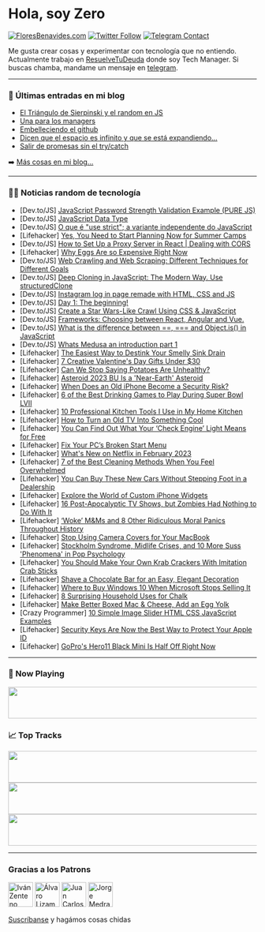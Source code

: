 # Hola, soy Zero

[![FloresBenavides.com](https://img.shields.io/website?down_message=oops&label=MiBlog&style=for-the-badge&up_message=online&url=https%3A%2F%2Ffloresbenavides.com)](https://floresbenavides.com) [![Twitter Follow](https://img.shields.io/twitter/follow/ZeroDragon?color=%231DA1F2&label=Follow&logo=twitter&logoColor=ffffff&style=for-the-badge)](https://twitter.com/zerodragon) [![Telegram Contact](https://img.shields.io/badge/escr%C3%ADbeme-ZeroDragon-%2326A5E4?style=for-the-badge&logo=telegram)](https://t.me/zerodragon)

Me gusta crear cosas y experimentar con tecnología que no entiendo.
Actualmente trabajo en [ResuelveTuDeuda](http://github.com/resuelve) donde soy Tech Manager.
Si buscas chamba, mandame un mensaje en [telegram](https://t.me/zerodragon).

---

### 📕 Últimas entradas en mi blog
<!-- BLOG-POST-LIST:START -->
- [El Triángulo de Sierpinski y el random en JS](https://floresbenavides.com/el-triangulo-de-sierpinski-y-el-random-en-js/)
- [Una para los managers](https://floresbenavides.com/una-para-los-managers/)
- [Embelleciendo el github](https://floresbenavides.com/embelleciendo-el-github/)
- [Dicen que el espacio es infinito y que se está expandiendo…](https://floresbenavides.com/dicen-que-el-espacio-es-infinito-y-que-se-esta-expandiendo/)
- [Salir de promesas sin el try/catch](https://floresbenavides.com/salir-de-promesas-sin-el-try-catch/)
<!-- BLOG-POST-LIST:END -->

➡️ [Más cosas en mi blog...](https://floresbenavides.com)

---

### 👨‍💻 Noticias random de tecnología
<!-- TECH-POSTS:START -->
- [Dev.to/JS] [JavaScript Password Strength Validation Example &lpar;PURE JS&rpar;](https://dev.to/khodzhaev/javascript-password-strength-validation-example-pure-js-2c4i)
- [Dev.to/JS] [JavaScript Data Type](https://dev.to/khalilnazari/javascript-data-type-51hb)
- [Dev.to/JS] [O que é &quot;use strict&quot;; a variante independente do JavaScript](https://dev.to/altencirsilvajr/o-que-e-use-strict-a-variante-independente-do-javascript-g32)
- [Lifehacker] [Yes, You Need to Start Planning Now for Summer Camps](https://lifehacker.com/yes-you-need-to-start-planning-now-for-summer-camps-1850029280)
- [Dev.to/JS] [How to Set Up a Proxy Server in React | Dealing with CORS](https://dev.to/codeofrelevancy/how-to-set-up-a-proxy-server-in-react-dealing-with-cors-87e)
- [Lifehacker] [Why Eggs Are so Expensive Right Now](https://lifehacker.com/why-eggs-are-so-expensive-right-now-1850031342)
- [Dev.to/JS] [Web Crawling and Web Scraping: Different Techniques for Different Goals](https://dev.to/savvyengineer/web-crawling-and-web-scraping-different-techniques-for-different-goals-1go5)
- [Dev.to/JS] [Deep Cloning in JavaScript: The Modern Way. Use structuredClone](https://dev.to/matiasfha/deep-cloning-in-javascript-the-modern-way-use-structuredclone-1nej)
- [Dev.to/JS] [Instagram log in page remade with HTML, CSS and JS](https://dev.to/georgeflorin/instagram-log-in-page-remade-with-html-css-and-js-18im)
- [Dev.to/JS] [Day 1: The beginning!](https://dev.to/henriette/day-1-the-beginning-d8f)
- [Dev.to/JS] [Create a Star Wars-Like Crawl Using CSS &amp; JavaScript](https://dev.to/designly/create-a-star-wars-like-crawl-using-css-javascript-4jke)
- [Dev.to/JS] [Frameworks: Choosing between React, Angular and Vue.](https://dev.to/oluwatrillions/frameworks-choosing-between-react-angular-and-vue-48f3)
- [Dev.to/JS] [What is the difference between ==, === and Object.is&lpar;&rpar; in JavaScript](https://dev.to/alaster/what-is-the-difference-between-and-objectis-in-javascript-nel)
- [Dev.to/JS] [Whats Medusa an introduction part 1](https://dev.to/nfuhs/whats-medusa-an-introduction-part-1-3753)
- [Lifehacker] [The Easiest Way to Destink Your Smelly Sink Drain](https://lifehacker.com/the-easiest-way-to-destink-your-smelly-sink-drain-1850029640)
- [Lifehacker] [7 Creative Valentine&#39;s Day Gifts Under $30](https://lifehacker.com/7-creative-valentines-day-gifts-under-30-1850029469)
- [Lifehacker] [Can We Stop Saying Potatoes Are Unhealthy?](https://lifehacker.com/can-we-stop-saying-potatoes-are-unhealthy-1850031780)
- [Lifehacker] [Asteroid 2023 BU Is a &#39;Near-Earth&#39; Asteroid](https://lifehacker.com/asteroid-2023-bu-is-a-near-earth-asteroid-1850031553)
- [Lifehacker] [When Does an Old iPhone Become a Security Risk?](https://lifehacker.com/when-does-an-old-iphone-become-a-security-risk-1850031165)
- [Lifehacker] [6 of the Best Drinking Games to Play During Super Bowl LVII](https://lifehacker.com/6-of-the-best-drinking-games-to-play-during-super-bowl-1850029952)
- [Lifehacker] [10 Professional Kitchen Tools I Use in My Home Kitchen](https://lifehacker.com/10-professional-kitchen-tools-i-use-in-my-home-kitchen-1850030795)
- [Lifehacker] [How to Turn an Old TV Into Something Cool](https://lifehacker.com/how-to-turn-an-old-tv-into-something-cool-1850030373)
- [Lifehacker] [You Can Find Out What Your ‘Check Engine’ Light Means for Free](https://lifehacker.com/you-can-find-out-what-your-check-engine-light-means-f-1850030619)
- [Lifehacker] [Fix Your PC’s Broken Start Menu](https://lifehacker.com/fix-your-pc-s-broken-start-menu-1850029801)
- [Lifehacker] [What&#39;s New on Netflix in February 2023](https://lifehacker.com/whats-new-on-netflix-in-february-2023-1850029812)
- [Lifehacker] [7 of the Best Cleaning Methods When You Feel Overwhelmed](https://lifehacker.com/7-of-the-best-cleaning-methods-when-you-feel-overwhelme-1850029414)
- [Lifehacker] [You Can Buy These New Cars Without Stepping Foot in a Dealership](https://lifehacker.com/you-can-buy-these-new-cars-without-stepping-foot-in-a-d-1850026712)
- [Lifehacker] [Explore the World of Custom iPhone Widgets](https://lifehacker.com/explore-the-world-of-custom-iphone-widgets-1850028209)
- [Lifehacker] [16 Post-Apocalyptic TV Shows, but Zombies Had Nothing to Do With It](https://lifehacker.com/16-post-apocalyptic-tv-shows-but-zombies-had-nothing-t-1850018558)
- [Lifehacker] [‘Woke’ M&amp;Ms and 8 Other Ridiculous Moral Panics Throughout History](https://lifehacker.com/woke-m-ms-and-8-other-ridiculous-moral-panics-through-1850028075)
- [Lifehacker] [Stop Using Camera Covers for Your MacBook](https://lifehacker.com/stop-using-camera-covers-for-your-macbook-1850028773)
- [Lifehacker] [Stockholm Syndrome, Midlife Crises, and 10 More Suss &#39;Phenomena&#39; in Pop Psychology](https://lifehacker.com/stockholm-syndrome-midlife-crises-and-10-more-suss-ph-1850020831)
- [Lifehacker] [You Should Make Your Own Krab Crackers With Imitation Crab Sticks](https://lifehacker.com/you-should-make-your-own-krab-crackers-with-imitation-c-1850026421)
- [Lifehacker] [Shave a Chocolate Bar for an Easy, Elegant Decoration](https://lifehacker.com/shave-a-chocolate-bar-for-an-easy-elegant-decoration-1850026414)
- [Lifehacker] [Where to Buy Windows 10 When Microsoft Stops Selling It](https://lifehacker.com/where-to-buy-windows-10-when-microsoft-stops-selling-it-1850025398)
- [Lifehacker] [8 Surprising Household Uses for Chalk](https://lifehacker.com/8-surprising-household-uses-for-chalk-1850025875)
- [Lifehacker] [Make Better Boxed Mac &amp; Cheese, Add an Egg Yolk](https://lifehacker.com/make-better-boxed-mac-cheese-add-an-egg-yolk-1850025468)
- [Crazy Programmer] [10 Simple Image Slider HTML CSS JavaScript Examples](https://www.thecrazyprogrammer.com/2023/01/image-slider-html-css-javascript.html)
- [Lifehacker] [Security Keys Are Now the Best Way to Protect Your Apple ID](https://lifehacker.com/security-keys-are-now-the-best-way-to-protect-your-appl-1850024776)
- [Lifehacker] [GoPro&#39;s Hero11 Black Mini Is Half Off Right Now](https://lifehacker.com/gopros-hero11-black-mini-is-half-off-right-now-1850024900)<!-- TECH-POSTS:END -->

---

### 🎵 Now Playing
<a href="https://spotify-now-playing-dun.vercel.app/now-playing?open"><img src="https://spotify-now-playing-dun.vercel.app/now-playing" width="540" height="64"></a>

### 📈 Top Tracks
<a href="https://spotify-now-playing-dun.vercel.app/top-tracks?i=1&open"><img src="https://spotify-now-playing-dun.vercel.app/top-tracks?i=1" width="540" height="64"></a>
<a href="https://spotify-now-playing-dun.vercel.app/top-tracks?i=2&open"><img src="https://spotify-now-playing-dun.vercel.app/top-tracks?i=2" width="540" height="64"></a>
<a href="https://spotify-now-playing-dun.vercel.app/top-tracks?i=3&open"><img src="https://spotify-now-playing-dun.vercel.app/top-tracks?i=3" width="540" height="64"></a>

---

### Gracias a los Patrons
[<img src="https://avatars.githubusercontent.com/u/243380?v=4" alt="Iván Zenteno" width="50px">](https://github.com/k001) [<img src="https://avatars.githubusercontent.com/u/19955639?v=4" alt="Álvaro Lizama" width="50px">](https://github.com/alvarolizama) [<img src="https://avatars.githubusercontent.com/u/2718753?v=4" alt="Juan Carlos Ruiz" width="50px">](https://github.com/JuanCrg90) [<img src="https://avatars.githubusercontent.com/u/37025?v=4" alt="Jorge Medrano" width="50px">](https://github.com/h1pp1e) 

[Suscríbanse](https://www.patreon.com/zerodragon) y hagámos cosas chidas
